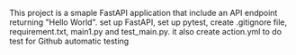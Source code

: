 This project is a smaple FastAPI application that include an API endpoint returning "Hello World". set up FastAPI, set up pytest, create .gitignore file, requirement.txt, main1.py and test_main.py. it also create action.yml to do test for Github automatic testing
